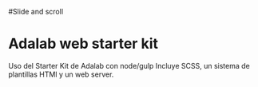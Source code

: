 #Slide and scroll

# Adalab web starter kit
Uso del Starter Kit de Adalab con node/gulp 
Incluye SCSS, un sistema de plantillas HTMl y un web server.
